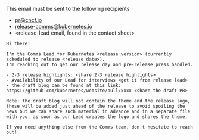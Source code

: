 This email must be sent to the following recipients:
- pr@cncf.io
- release-comms@kubernetes.io
- <release-lead email, found in the contact sheet>

```
Hi there!

I'm the Comms Lead for Kubernetes <release version> (currently scheduled to release <release date>).
I'm reaching out to get our release day and pre-release press handled.

- 2-3 release highlights: <share 2-3 release highlights>
- Availability of our Lead for interviews <get it from release lead>
- the draft blog can be found at this link: https://github.com/kubernetes/website/pull/xxxx <share the draft PR>

Note: the draft blog will not contain the theme and the release logo, those will be added just ahead of the release to avoid spoiling the news but we can share such material in advance and in a separate file with you, as soon as our Lead creates the logo and shares the theme.

If you need anything else from the Comms team, don't hesitate to reach out!
```
